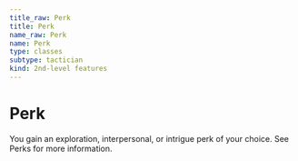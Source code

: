 ```yaml
---
title_raw: Perk
title: Perk
name_raw: Perk
name: Perk
type: classes
subtype: tactician
kind: 2nd-level features
---
```


# Perk

You gain an exploration, interpersonal, or intrigue perk of your choice. See Perks for more information.
